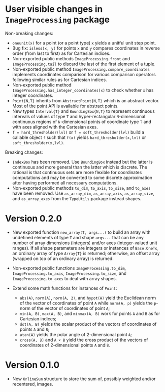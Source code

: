 # User visible changes in `ImageProcessing` package

Non-breaking changes:
- `oneunit(x)` for a point (or a point type) `x` yields a unitful unit step point.
- Bug fix: `isless(x, y)` for points `x` and `y` compares coordinates in reverse order
  (from last to first) as for Cartesian indices.
- Non-exported public methods `ImageProcessing.front` and `ImageProcessing.tail` to
  discard the last of the first element of a tuple.
- Non-exported public method `ImageProcessing.compare_coordinates` implements coordinates
  comparison for various comparison operators following similar rules as for Cartesian
  indices.
- Non-exported public method `ImageProcessing.has_integer_coordinates(x)` to check whether
  `x` has integer coordinates.
- `Point{N,T}` inherits from `AbstractPoint{N,T}` which is an abstract vector. Most of the
  point API is available for abstract points.
- New types `Interval{T}` and `BoundingBox{N,T}` to represent continuous intervals of
  values of type `T` and hyper-rectangular `N`-dimensional continuous regions of
  `N`-dimensional points of coordinate type `T` and with axes aligned with the Cartesian
  axes.
- `f = hard_thresholder(lvl)` or `f = soft_thresholder(lvl)` build a callable object `f`
  such that `f(x)` yields `hard_thresholder(x,lvl)` or `soft_thresholder(x,lvl)`.

Breaking changes:
- `IndexBox` has been removed. Use `BoundingBox` instead but the latter is continuous and
  more general than the latter which is discrete. The rational is that continuous sets are
  more flexible for coordinates computations and may be converted to some discrete
  approximation after having performed all necessary computations.
- Non-exported public methods `to_dim`, `to_axis`, `to_size`, and `to_axes` have been
  removed. Use `as_array_dim`, `as_array_axis`, `as_array_size`, and `as_array_axes` from
  the `TypeUtils` package instead.shapes.

# Version 0.2.0

- New exported function `new_array(T, args...)` to build an array with undefined elements
  of type `T` and shape `args...` that can be any number of array dimensions (integers)
  and/or axes (integer-valued unit ranges). If all shape parameters are integers or
  instances of `Base.OneTo`, an ordinary array of type `Array{T}` is returned; otherwise,
  an offset array (wrapped on top of an ordinary array) is returned.

- Non-exported public functions `ImageProcessing.to_dim`, `ImageProcessing.to_axis`,
  `ImageProcessing.to_size`, and `ImageProcessing.to_axes` to deal with array shapes.

- Extend some math functions for instances of `Point`:
  - `abs(A)`, `norm(A)`, `norm(A, 2)`, and `hypot(A)` yield the Euclidean norm of the
    vector of coordinates of point `A` while `norm(A, p)` yields the `p`-norm of the
    vector of coordinates of point `A`;
  - `min(A, B)`, `max(A, B)`, and `minmax(A, B)` work for points `A` and `B` as for
    Cartesian indices;
  - `dot(A, B)` yields the scalar product of the vectors of coordinates of points `A` and `B`;
  - `atan(A)` yields the polar angle of 2-dimensional point `A`;
  - `cross(A, B)` and `A × B` yield the cross product of the vectors of coordinates of
    2-dimensional points `A` and `B`.

# Version 0.1.0

- New `OnlineSum` structure to store the sum of, possibly weighted and/or recentered,
  images.
